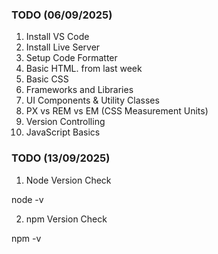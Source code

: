 ### TODO (06/09/2025)

1. Install VS Code
2. Install Live Server
3. Setup Code Formatter
4. Basic HTML. from last week
5. Basic CSS
6. Frameworks and Libraries
7. UI Components & Utility Classes
8. PX vs REM vs EM (CSS Measurement Units)
9. Version Controlling
10. JavaScript Basics

### TODO (13/09/2025)

1. Node Version Check

node -v

2. npm Version Check

npm -v
